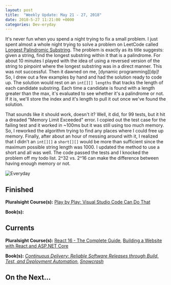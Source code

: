 ```yaml
---
layout: post
title:  "Weekly Update: May 21 - 27, 2018"
date: 2018-5-27 11:21:00 +0000
categories: Dev-eryday
---
```


It's never fun when you spend a night trying to fix a small problem. I just spent almost a whole night trying to solve a problem on LeetCode called [Longest Palindromic Substring][lps]. The problem is exactly as its title suggests: given a string, find the longest substring within it that is a palindrome. For about 10 minutes I played with the idea of using a reversed version of the string to pinpoint where the longest substring was in a direct manner. This was not successful. Then it dawned on me, [dynamic programming][dp]! So, I drew out a few examples by hand and had the solution ready to code up. The solution would rest on an `int[][] lengths` that tracks the length of each candidate substring. Each time a candidate is found with a length greater than the max, it's evaluated to see whether it's a palindrome or not. If it is, we'll store the index and it's length to pull it out once we've found the solution.

That sounds like it should work, doesn't it? Well, it did, for 99 tests, but it hit a dreaded "Memory Limit Exceeded" error. I copied out the test case for the failing test and it worked in ~100ms but it was still using too much memory. So, I reworked the algorithm trying to find any places where I could free up memory. Finally, after about an hour of messing around with it, I realized that I didn't an `int[][]` a `short[][]` would be more than sufficient since the maximum possible string length was 1000. I updated the method to use a short and all was well. The code passed the tests and I knocked the problem off my todo list. 2^32 vs. 2^16 can make the difference between having enough memory or not.

![Everyday](https://farm1.staticflickr.com/967/41362483664_6321808246.jpg)



## Finished

**Pluralsight Course(s):** [Play by Play: Visual Studio Code Can Do That][vsc]

**Book(s):** 

## Currents

**Pluralsight Course(s):** [React 16 - The Complete Guide][re], [Building a Website with React and ASP.NET Core][rc]

**Book(s):** *[Continuous Delivery: Reliable Software Releases through Build, Test, and Deployment Automation][cd]*, *[Snowcrash][snow]*

## On the Next...



[re]: https://www.udemy.com/react-the-complete-guide-incl-redux/
[cd]: https://www.amazon.com/Continuous-Delivery-Deployment-Automation-Addison-Wesley/dp/0321601912
[code]: https://www.amazon.com/Code-Language-Computer-Developer-Practices-ebook/dp/B00JDMPOK2/
[jss]: https://app.pluralsight.com/library/courses/play-by-play-javascript-security/table-of-contents
[vsts]: https://app.pluralsight.com/library/courses/getting-started-visual-studio-team-services-2018/table-of-contents
[son]: https://sonarwhal.com/
[owa]: https://www.owasp.org/index.php/Category:OWASP_Top_Ten_Project
[oid]: https://github.com/IdentityModel/oidc-client-js
[cf]: https://codefights.com/
[snow]: https://www.amazon.com/Snow-Crash-Novel-Neal-Stephenson-ebook/dp/B000FBJCJE/
[vsc]: https://app.pluralsight.com/library/courses/play-by-play-visual-studio-code-can-do-that/table-of-contents
[vscode]: https://code.visualstudio.com/
[fb]: https://firebase.google.com/
[az]: https://azure.microsoft.com/en-us/
[team]: https://www.visualstudio.com/team-services/
[auth]: https://firebase.google.com/products/auth/
[lps]: https://leetcode.com/problems/longest-palindromic-substring/description/
[rc]: https://app.pluralsight.com/library/courses/aspdotnet-core-react-building-website/exercise-files